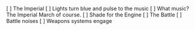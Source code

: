 [ ] The Imperial
  [ ] Lights turn blue and pulse to the music
  [ ] What music? The Imperial March of course.
  [ ] Shade for the Engine
[ ] The Battle
  [ ] Battle noises
  [ ] Weapons systems engage